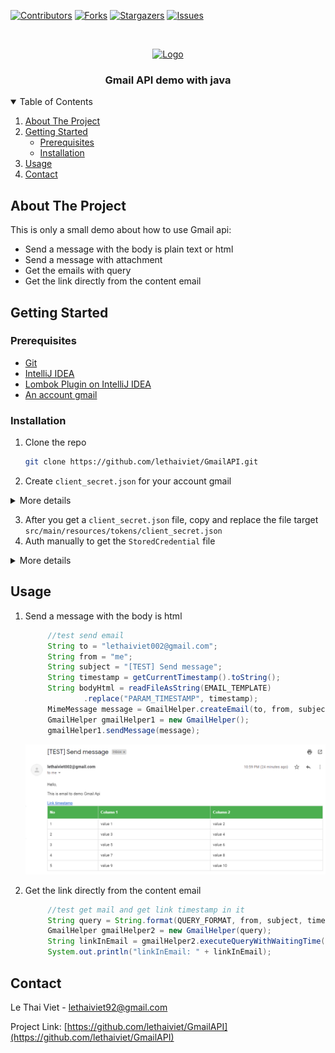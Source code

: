 [![Contributors][contributors-shield]][contributors-url]
[![Forks][forks-shield]][forks-url]
[![Stargazers][stars-shield]][stars-url]
[![Issues][issues-shield]][issues-url]



<!-- PROJECT LOGO -->
<br />
<p align="center">
  <a href="https://github.com/lethaiviet/GmailAPI">
    <img src="https://ssl.gstatic.com/ui/v1/icons/mail/rfr/logo_gmail_lockup_default_1x_r2.png" alt="Logo">
  </a>

<h3 align="center">Gmail API demo with java</h3>

<!-- TABLE OF CONTENTS -->
<details open="open">
  <summary>Table of Contents</summary>
  <ol>
    <li><a href="#about-the-project">About The Project</a></li>
    <li>
      <a href="#getting-started">Getting Started</a>
      <ul>
        <li><a href="#prerequisites">Prerequisites</a></li>
        <li><a href="#installation">Installation</a></li>
      </ul>
    </li>
    <li><a href="#usage">Usage</a></li>
    <li><a href="#contact">Contact</a></li>
  </ol>
</details>



<!-- ABOUT THE PROJECT -->

## About The Project

This is only a small demo about how to use Gmail api:

* Send a message with the body is plain text or html
* Send a message with attachment
* Get the emails with query
* Get the link directly from the content email

<!-- GETTING STARTED -->

## Getting Started

### Prerequisites

* [Git](https://git-scm.com/downloads)
* [IntelliJ IDEA](https://www.jetbrains.com/idea/download/#section=windows)
* [Lombok Plugin on IntelliJ IDEA](https://projectlombok.org/setup/intellij)
* [An account gmail](https://accounts.google.com/SignUp?hl=en)

### Installation

1. Clone the repo

   ```sh
   git clone https://github.com/lethaiviet/GmailAPI.git
   ```

2. Create `client_secret.json` for your account gmail

[comment]: <> (https://www.tablesgenerator.com/html_tables#)
<details><summary>More details</summary>
<table class="tg">
<tbody>
  <tr>
    <td class="tg-0pky" width="200">Description</td>
    <td class="tg-0pky">Steps</td>
    <td class="tg-0pky">Image</td>
  </tr>
  <tr>
    <td class="tg-0pky" rowspan="3">In order to use Google APIs, we must create first the project on Google developer console</td>
    <td class="tg-0pky">1.Open <a href="https://console.cloud.google.com/">the Google Cloud Console</a></td>
    <td class="tg-0pky"><img src="doc/images/01_open_cloud_console.png" alt="open_cloud_console"></td>
  </tr>
  <tr>
    <td class="tg-0pky">2.Click to "CREATE PROJECT" > fill all information as the image</td>
    <td class="tg-0pky"><img src="doc/images/02_create_new_project.png" alt="create_new_project"></td>
  </tr>
  <tr>
    <td class="tg-0pky">3.Click to the CREATE button > we have the results as the image</td>
    <td class="tg-0pky"><img src="doc/images/03_results_after_creating_new_project.PNG" alt="results_after_creating_new_project"></td>
  </tr>

  <tr>
    <td class="tg-0pky" rowspan="4">When you use OAuth 2.0 for authorization, your app requests authorizations for one or more scopes of access from a Google Account. Google displays a consent screen to the user including a summary of your project and its policies and the requested scopes of access. You must configure the consent screen for all apps</td>
    <td class="tg-0pky">4.Click APIs & Services > Credentials</td>
    <td class="tg-0pky"><img src="doc/images/04_step_before_going_to_credential_page.png" alt="step_before_going_to_credential_page"></td>
  </tr>
  <tr>
    <td class="tg-0pky">5.Click "OAuth consent screen"</td>
    <td class="tg-0pky"><img src="doc/images/04_go_to_credential_page.png" alt="go_to_credential_page"></td>
  </tr>
  <tr>
    <td class="tg-0pky">6.Click the user type for your app > select "External"</td>
    <td class="tg-0pky"><img src="doc/images/05_select_user_type.png" alt="select_user_type"></td>
  </tr>
  <tr>
    <td class="tg-0pky">7.Click Create > fill out the form</td>
    <td class="tg-0pky"><img src="doc/images/06_fill_app_info_form.png" alt="06_fill_app_info_form"><br>
<img src="doc/images/06_fill_app_info_form_scope.png" alt="06_fill_app_info_form_scope"><br>
<img src="doc/images/06_fill_app_info_form_test_users.png" alt="06_fill_app_info_form_test_users"><br>
</td>
  </tr>

  <tr>
    <td class="tg-0pky" rowspan="3">In order to access any data, we need to create credentials. These credentials identify our project to google and are used by our application to authorize and authenticate a user via Oauth2</td>
    <td class="tg-0pky">8.Click to "Credentials" > Click to "Create Credentials"</td>
    <td class="tg-0pky"><img src="doc/images/07_step_before_creating_oauth_client_id.png" alt="07_step_before_creating_oauth_client_id"></td>
  </tr>
  <tr>
    <td class="tg-0pky">9.Fill out the form as the image</td>
    <td class="tg-0pky"><img src="doc/images/07_create_oauth_client_id.png" alt="07_create_oauth_client_id"></td>
  </tr>
  <tr>
    <td class="tg-0pky">10.Click to the CREATE button > Click icon download to get <b>client_secret.json</b> </td>
    <td class="tg-0pky"><img src="doc/images/08_results_after_creating_oauth_client_id.png" alt="08_results_after_creating_oauth_client_id"></td>
  </tr>

  <tr>
    <td class="tg-0pky" rowspan="1">In order to use gmail api, we need enable it</td>
    <td class="tg-0pky">8.Click to "Library" > Search "Gmail api" > click to "Enable"</td>
    <td class="tg-0pky"><img src="doc/images/10_enable_gmail_api_in_library.png" alt="10_enable_gmail_api_in_library"></td>
  </tr>
</tbody>
</table>
</details>
<!-- USAGE EXAMPLES -->

3. After you get a `client_secret.json` file, copy and replace the file target `src/main/resources/tokens/client_secret.json`
4. Auth manually to get the `StoredCredential` file
<details><summary>More details</summary>
In the first time run `GmailQuickstart.java`, the program will open the browser and navigate it to the UI of Gmail API Oauth2:
    
   [![UI-Oauth2-gmail-api][UI-Oauth2-gmail-api]](https://github.com/lethaiviet/GmailAPI/blob/main/doc/images/12_Oauth2_manually.png)
   
Select an account which was allowed to test (in the above step 9) > Click to "continue"
   
   [![UI-Oauth2-gmail-api-2][UI-Oauth2-gmail-api-2]](https://github.com/lethaiviet/GmailAPI/blob/main/doc/images/12_Oauth2_manually2.png)
   
Click to "Allow"
   
   [![UI-Oauth2-gmail-api-3][UI-Oauth2-gmail-api-3]](https://github.com/lethaiviet/GmailAPI/blob/main/doc/images/12_Oauth2_manually3.png)
   
Continue clicking "Allow" and if we auth successfully, there are message show as below
   
   [![UI-Oauth2-gmail-api-4][UI-Oauth2-gmail-api-4]](https://github.com/lethaiviet/GmailAPI/blob/main/doc/images/12_Oauth2_manually4.png)

We have a `StoredCredential` file in `src\main\resources\tokens`. It help it auth automatically for the next times.
</details>

## Usage

1. Send a message with the body is html
   ```java
        //test send email
        String to = "lethaiviet002@gmail.com";
        String from = "me";
        String subject = "[TEST] Send message";
        String timestamp = getCurrentTimestamp().toString();
        String bodyHtml = readFileAsString(EMAIL_TEMPLATE)
                .replace("PARAM_TIMESTAMP", timestamp);
        MimeMessage message = GmailHelper.createEmail(to, from, subject, "hello yellowCat", bodyHtml);
        GmailHelper gmailHelper1 = new GmailHelper();
        gmailHelper1.sendMessage(message);
   ```
   [![content-email][content-email]](https://github.com/lethaiviet/GmailAPI/blob/main/doc/images/11_content_email.png)

2. Get the link directly from the content email
   ```java
        //test get mail and get link timestamp in it
        String query = String.format(QUERY_FORMAT, from, subject, timestamp);
        GmailHelper gmailHelper2 = new GmailHelper(query);
        String linkInEmail = gmailHelper2.executeQueryWithWaitingTime().getLinkInMsgWithQuery();
        System.out.println("linkInEmail: " + linkInEmail);
   ```
<!-- CONTACT -->

## Contact

Le Thai Viet - [lethaiviet92@gmail.com]()

Project Link: [https://github.com/lethaiviet/GmailAPI](https://github.com/lethaiviet/GmailAPI)

<!-- MARKDOWN LINKS & IMAGES -->
<!-- https://www.markdownguide.org/basic-syntax/#reference-style-links -->

[contributors-shield]: https://img.shields.io/github/contributors/lethaiviet/GmailAPI.svg?style=for-the-badge

[contributors-url]: https://github.com/lethaiviet/GmailAPI/graphs/contributors

[forks-shield]: https://img.shields.io/github/forks/lethaiviet/GmailAPI.svg?style=for-the-badge

[forks-url]: https://github.com/lethaiviet/GmailAPI/graphs/network/members

[stars-shield]: https://img.shields.io/github/stars/lethaiviet/GmailAPI.svg?style=for-the-badge

[stars-url]: https://github.com/lethaiviet/GmailAPI/graphs/stargazers

[issues-shield]: https://img.shields.io/github/issues/lethaiviet/GmailAPI.svg?style=for-the-badge

[issues-url]: https://github.com/lethaiviet/GmailAPI/graphs/issues

[license-shield]: https://img.shields.io/github/license/othneildrew/Best-README-Template.svg?style=for-the-badge

[license-url]:https://github.com/lethaiviet/GmailAPI/graphs/blob/master/LICENSE.txt

[linkedin-shield]: https://img.shields.io/badge/-LinkedIn-black.svg?style=for-the-badge&logo=linkedin&colorB=555

[content-email]: doc/images/11_content_email.png

[UI-Oauth2-gmail-api]: doc/images/12_Oauth2_manually.png
[UI-Oauth2-gmail-api-2]: doc/images/12_Oauth2_manually2.png
[UI-Oauth2-gmail-api-3]: doc/images/12_Oauth2_manually3.png
[UI-Oauth2-gmail-api-4]: doc/images/12_Oauth2_manually4.png